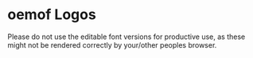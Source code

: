# oemof Logos

Please do not use the editable font versions for productive use, as these
might not be rendered correctly by your/other peoples browser.
